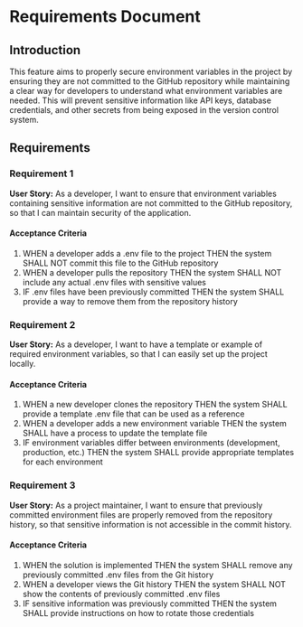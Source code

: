 # Requirements Document

## Introduction

This feature aims to properly secure environment variables in the project by ensuring they are not committed to the GitHub repository while maintaining a clear way for developers to understand what environment variables are needed. This will prevent sensitive information like API keys, database credentials, and other secrets from being exposed in the version control system.

## Requirements

### Requirement 1

**User Story:** As a developer, I want to ensure that environment variables containing sensitive information are not committed to the GitHub repository, so that I can maintain security of the application.

#### Acceptance Criteria

1. WHEN a developer adds a .env file to the project THEN the system SHALL NOT commit this file to the GitHub repository
2. WHEN a developer pulls the repository THEN the system SHALL NOT include any actual .env files with sensitive values
3. IF .env files have been previously committed THEN the system SHALL provide a way to remove them from the repository history

### Requirement 2

**User Story:** As a developer, I want to have a template or example of required environment variables, so that I can easily set up the project locally.

#### Acceptance Criteria

1. WHEN a new developer clones the repository THEN the system SHALL provide a template .env file that can be used as a reference
2. WHEN a developer adds a new environment variable THEN the system SHALL have a process to update the template file
3. IF environment variables differ between environments (development, production, etc.) THEN the system SHALL provide appropriate templates for each environment

### Requirement 3

**User Story:** As a project maintainer, I want to ensure that previously committed environment files are properly removed from the repository history, so that sensitive information is not accessible in the commit history.

#### Acceptance Criteria

1. WHEN the solution is implemented THEN the system SHALL remove any previously committed .env files from the Git history
2. WHEN a developer views the Git history THEN the system SHALL NOT show the contents of previously committed .env files
3. IF sensitive information was previously committed THEN the system SHALL provide instructions on how to rotate those credentials
